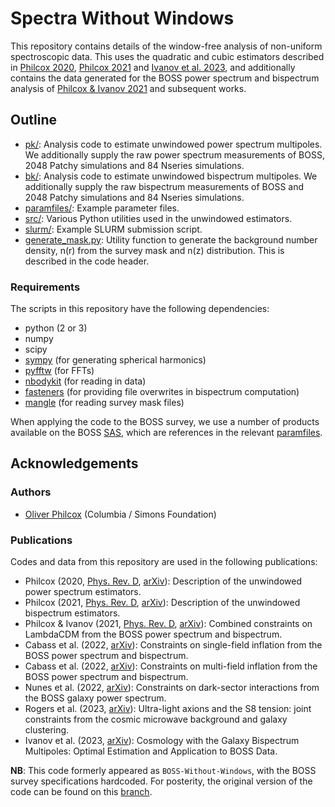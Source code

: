 # Spectra Without Windows

This repository contains details of the window-free analysis of non-uniform spectroscopic data. This uses the quadratic and cubic estimators described in [Philcox 2020](https://arxiv.org/abs/2012.09389), [Philcox 2021](https://arxiv.org/abs/2107.06287) and [Ivanov et al. 2023](https://arxiv.org/abs/2302.04414), and additionally contains the data generated for the BOSS power spectrum and bispectrum analysis of [Philcox & Ivanov 2021](https://arxiv.org/abs/2112.04515) and subsequent works.

## Outline
- [pk/](pk): Analysis code to estimate unwindowed power spectrum multipoles. We additionally supply the raw power spectrum measurements of BOSS, 2048 Patchy simulations and 84 Nseries simulations.
- [bk/](bk): Analysis code to estimate unwindowed bispectrum multipoles. We additionally supply the raw bispectrum measurements of BOSS and 2048 Patchy simulations and 84 Nseries simulations.
- [paramfiles/](paramfiles): Example parameter files.
- [src/](src): Various Python utilities used in the unwindowed estimators.
- [slurm/](slurm): Example SLURM submission script.
- [generate_mask.py](generate_mask.py): Utility function to generate the background number density, n(r) from the survey mask and n(z) distribution. This is described in the code header.

### Requirements
The scripts in this repository have the following dependencies:
- python (2 or 3)
- numpy
- scipy
- [sympy](https://www.sympy.org/en/index.html) (for generating spherical harmonics)
- [pyfftw](https://github.com/pyFFTW/pyFFTW) (for FFTs)
- [nbodykit](https://nbodykit.readthedocs.io/en/latest/) (for reading in data)
- [fasteners](https://pypi.org/project/fasteners/) (for providing file overwrites in bispectrum computation)
- [mangle](https://github.com/mollyswanson/manglepy) (for reading survey mask files)

When applying the code to the BOSS survey, we use a number of products available on the BOSS [SAS](https://data.sdss.org/sas/dr12/boss/lss/), which are references in the relevant [paramfiles](paramfiles).

## Acknowledgements

### Authors
- [Oliver Philcox](mailto:ohep2@cantab.ac.uk) (Columbia / Simons Foundation)

### Publications
Codes and data from this repository are used in the following publications:

- Philcox (2020, [Phys. Rev. D](https://journals.aps.org/prd/abstract/10.1103/PhysRevD.103.103504), [arXiv](https://arxiv.org/abs/2012.09389)): Description of the unwindowed power spectrum estimators.
- Philcox (2021, [Phys. Rev. D](https://doi.org/10.1103/PhysRevD.104.123529), [arXiv](https://arxiv.org/abs/2107.06287)): Description of the unwindowed bispectrum estimators.
- Philcox & Ivanov (2021, [Phys. Rev. D](https://doi.org/10.1103/PhysRevD.105.043517), [arXiv](https://arxiv.org/abs/2112.04515)): Combined constraints on LambdaCDM from the BOSS power spectrum and bispectrum.
- Cabass et al. (2022, [arXiv](https://arxiv.org/abs/2201.07238)): Constraints on single-field inflation from the BOSS power spectrum and bispectrum.
- Cabass et al. (2022, [arXiv](https://arxiv.org/abs/2204.01781)): Constraints on multi-field inflation from the BOSS power spectrum and bispectrum.
- Nunes et al. (2022, [arXiv](https://arxiv.org/abs/2203.08093)): Constraints on dark-sector interactions from the BOSS galaxy power spectrum.
- Rogers et al. (2023, [arXiv](https://arxiv.org/abs/2301.08361)): Ultra-light axions and the S8 tension: joint constraints from the cosmic microwave background and galaxy clustering.
- Ivanov et al. (2023, [arXiv](https://arxiv.org/abs/2302.04414)): Cosmology with the Galaxy Bispectrum Multipoles: Optimal Estimation and Application to BOSS Data.

**NB**: This code formerly appeared as ``BOSS-Without-Windows``, with the BOSS survey specifications hardcoded. For posterity, the original version of the code can be found on this [branch](https://github.com/oliverphilcox/Spectra-Without-Windows/tree/boss-specific-code).
